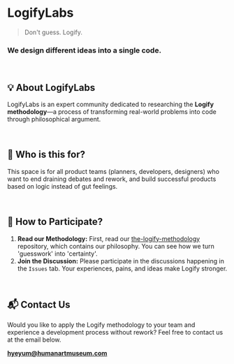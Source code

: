 # LogifyLabs

> Don't guess. Logify.

### We design different ideas into a single code.

<br>

## 💡 About LogifyLabs

LogifyLabs is an expert community dedicated to researching the **Logify methodology**—a process of transforming real-world problems into code through philosophical argument.

<br>

## 🎯 Who is this for?

This space is for all product teams (planners, developers, designers) who want to end draining debates and rework, and build successful products based on logic instead of gut feelings.

<br>

## 🚀 How to Participate?

1.  **Read our Methodology:** First, read our [the-logify-methodology](https://github.com/LogifyLabs/the-logify-methodology/tree/main/en) repository, which contains our philosophy. You can see how we turn 'guesswork' into 'certainty'.
2.  **Join the Discussion:** Please participate in the discussions happening in the `Issues` tab. Your experiences, pains, and ideas make Logify stronger.

<br>

## 📬 Contact Us

Would you like to apply the Logify methodology to your team and experience a development process without rework?
Feel free to contact us at the email below.

**hyeyum@humanartmuseum.com**
